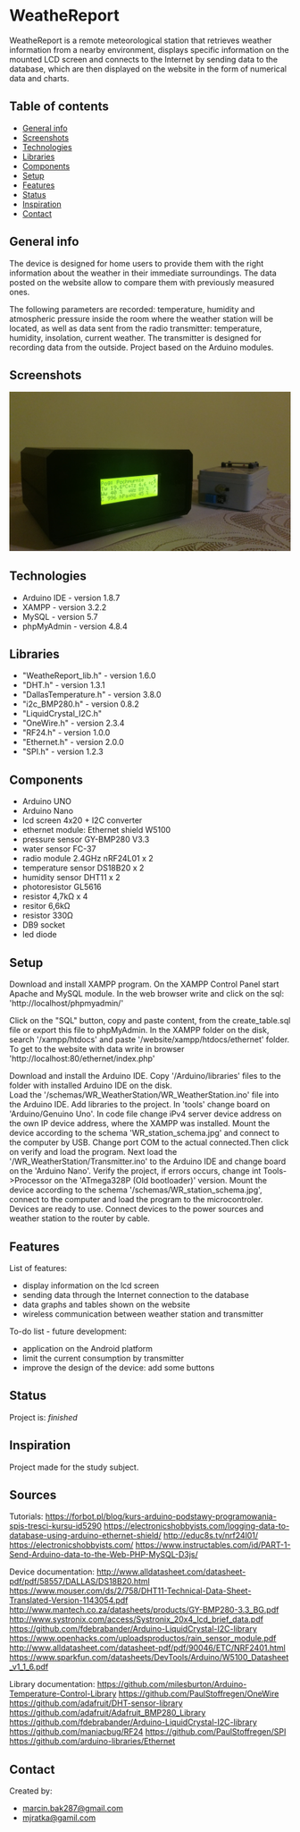 # WeatheReport

WeatheReport is a remote meteorological station that retrieves weather information 
from a nearby environment, displays specific information on the mounted LCD screen 
and connects to the Internet by sending data to the database, 
which are then displayed on the website in the form of numerical data and charts.

## Table of contents
* [General info](#general-info)
* [Screenshots](#screenshots)
* [Technologies](#technologies)
* [Libraries](#libraries)
* [Components](#components)
* [Setup](#setup)
* [Features](#features)
* [Status](#status)
* [Inspiration](#inspiration)
* [Contact](#contact)

## General info
The device is designed for home users to provide them with the right information 
about the weather in their immediate surroundings. 
The data posted on the website allow to compare them with previously measured ones.

The following parameters are recorded: temperature, humidity and atmospheric pressure 
inside the room where the weather station will be located, as well as data sent from 
the radio transmitter: temperature, humidity, insolation, current weather. 
The transmitter is designed for recording data from the outside.
Project based on the Arduino modules.

## Screenshots
![Example WeatheReport](./img/weathereport.jpg)


## Technologies
* Arduino IDE - version 1.8.7
* XAMPP - version 3.2.2
* MySQL - version 5.7
* phpMyAdmin - version 4.8.4


## Libraries
* "WeatheReport_lib.h" - version 1.6.0 
* "DHT.h" - version 1.3.1
* "DallasTemperature.h" - version 3.8.0
* "i2c_BMP280.h" - version 0.8.2
* "LiquidCrystal_I2C.h"
* "OneWire.h" - version 2.3.4
* "RF24.h" - version 1.0.0
* "Ethernet.h" - version 2.0.0
* "SPI.h" - version 1.2.3

## Components
* Arduino UNO 
* Arduino Nano
* lcd screen 4x20 + I2C converter
* ethernet module: Ethernet shield W5100
* pressure sensor GY-BMP280 V3.3
* water sensor FC-37
* radio module 2.4GHz nRF24L01 x 2
* temperature sensor DS18B20  x 2
* humidity sensor DHT11  x 2
* photoresistor GL5616
* resistor 4,7kΩ  x 4
* resitor 6,6kΩ
* resistor 330Ω
* DB9 socket
* led diode


## Setup
Download and install XAMPP program. On the XAMPP Control Panel start Apache and MySQL module.
In the web browser write and click on the sql:
'http://localhost/phpmyadmin/'

Click on the "SQL" button, copy and paste content,
from the create_table.sql file or export this file to phpMyAdmin. 
In the XAMPP folder on the disk, search '/xampp/htdocs' and paste '/website/xampp/htdocs/ethernet' folder.
To get to the website with data write in browser 
'http://localhost:80/ethernet/index.php' 
 
Download and install the Arduino IDE. Copy '/Arduino/libraries' files to the folder with installed Arduino IDE on the disk.  
Load the '/schemas/WR_WeatherStation/WR_WeatherStation.ino' file into the Arduino IDE. Add libraries to the project.
In 'tools' change board on 'Arduino/Genuino Uno'. 
In code file change iPv4 server device address on the own IP device address, where the XAMPP was installed.
Mount the device according to the schema 'WR_station_schema.jpg' and connect to the computer by USB. 
Change port COM to the actual connected.Then click on verify and load the program. Next load the '/WR_WeatherStation/Transmitter.ino' to the Arduino IDE and change board on the 'Arduino Nano'.
Verify the project, if errors occurs, change int Tools->Processor on the 'ATmega328P (Old bootloader)' version.
Mount the device according to the schema '/schemas/WR_station_schema.jpg', connect to the computer and load the program to the microcontroler.
Devices are ready to use. Connect devices to the power sources and weather station to the router by cable.


## Features
List of features:
* display information on the lcd screen
* sending data through the Internet connection to the database
* data graphs and tables shown on the website
* wireless communication between weather station and transmitter

To-do list - future development:
* application on the Android platform
* limit the current consumption by transmitter
* improve the design of the device: add some buttons


## Status
Project is: _finished_

## Inspiration
Project made for the study subject. 

## Sources
Tutorials:
https://forbot.pl/blog/kurs-arduino-podstawy-programowania-spis-tresci-kursu-id5290
https://electronicshobbyists.com/logging-data-to-database-using-arduino-ethernet-shield/
http://educ8s.tv/nrf24l01/
https://electronicshobbyists.com/
https://www.instructables.com/id/PART-1-Send-Arduino-data-to-the-Web-PHP-MySQL-D3js/

Device documentation:
http://www.alldatasheet.com/datasheet-pdf/pdf/58557/DALLAS/DS18B20.html
https://www.mouser.com/ds/2/758/DHT11-Technical-Data-Sheet-Translated-Version-1143054.pdf
http://www.mantech.co.za/datasheets/products/GY-BMP280-3.3_BG.pdf
http://www.systronix.com/access/Systronix_20x4_lcd_brief_data.pdf
https://github.com/fdebrabander/Arduino-LiquidCrystal-I2C-library
https://www.openhacks.com/uploadsproductos/rain_sensor_module.pdf
http://www.alldatasheet.com/datasheet-pdf/pdf/90046/ETC/NRF2401.html
https://www.sparkfun.com/datasheets/DevTools/Arduino/W5100_Datasheet_v1_1_6.pdf

Library documentation:
https://github.com/milesburton/Arduino-Temperature-Control-Library
https://github.com/PaulStoffregen/OneWire
https://github.com/adafruit/DHT-sensor-library
https://github.com/adafruit/Adafruit_BMP280_Library
https://github.com/fdebrabander/Arduino-LiquidCrystal-I2C-library
https://github.com/maniacbug/RF24
https://github.com/PaulStoffregen/SPI
https://github.com/arduino-libraries/Ethernet



## Contact
Created by:
* marcin.bak287@gmail.com
* mjratka@gamil.com


